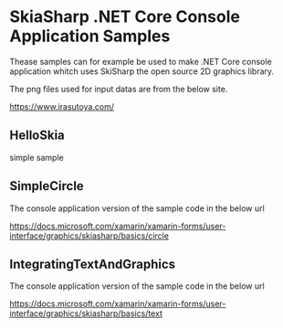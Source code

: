 # SkiaSharp .NET Core Console Application Samples
Thease samples can for example be used to make .NET Core console application whitch uses SkiSharp the open source 2D graphics library.

The png files used for input datas are from the below site.

https://www.irasutoya.com/

## HelloSkia
simple sample 

## SimpleCircle
The console application version of the sample code in the below url

https://docs.microsoft.com/xamarin/xamarin-forms/user-interface/graphics/skiasharp/basics/circle

## IntegratingTextAndGraphics
The console application version of the sample code in the below url

https://docs.microsoft.com/xamarin/xamarin-forms/user-interface/graphics/skiasharp/basics/text
